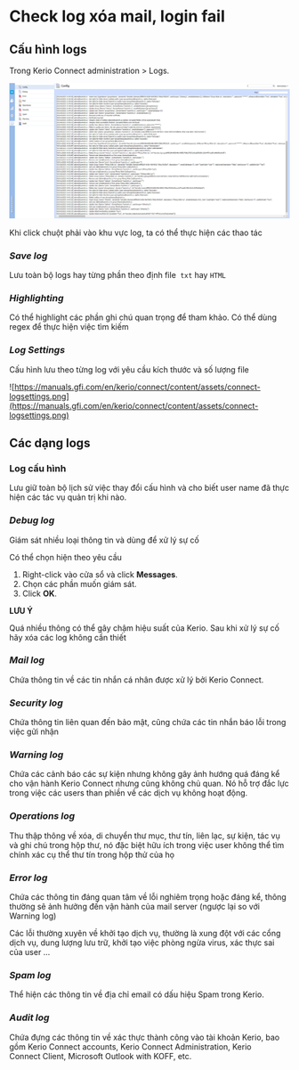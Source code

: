 # Check log xóa mail, login fail

## Cấu hình logs

Trong Kerio Connect administration > Logs.

![Untitled](Check%20log%20xo%CC%81a%20mail,%20login%20fail%203c4756518c1045709236fd9684937db1/Untitled.png)

Khi click chuột phải vào khu vực log, ta có thể thực hiện các thao tác 

### *Save log*

Lưu toàn bộ logs hay từng phần theo định file  `txt` hay `HTML` 

### *Highlighting*

Có thể highlight các phần ghi chú quan trọng để tham khảo. Có thể dùng regex để thực hiện việc tìm kiếm

### *Log Settings*

Cấu hình lưu theo từng log với yêu cầu kích thước và số lượng file

![https://manuals.gfi.com/en/kerio/connect/content/assets/connect-logsettings.png](https://manuals.gfi.com/en/kerio/connect/content/assets/connect-logsettings.png)

## Các dạng logs

### Log cấu hình

Lưu giữ toàn bộ lịch sử việc thay đổi cấu hình và cho biết user name đã thực hiện các tác vụ quản trị khi nào.

### *Debug log*

Giám sát nhiều loại thông tin và dùng để xử lý sự cố

Có thể chọn hiện theo yêu cầu

1. Right-click vào cửa sổ và click **Messages**.
2. Chọn các phần muốn giám sát.
3. Click **OK**.

**LƯU Ý**

Quá nhiều thông có thể gây chậm hiệu suất của Kerio. Sau khi xử lý sự cố hãy xóa các log không cần thiết

### *Mail log*

Chứa thông tin về các tin nhắn cá nhân được xử lý bởi Kerio Connect.

### *Security log*

Chứa thông tin liên quan đến bảo mật, cũng chứa các tin nhắn báo lỗi trong việc gửi nhận

### *Warning log*

Chứa các cảnh báo các sự kiện nhưng không gây ảnh hướng quá đáng kể cho vận hành Kerio Connect nhưng cũng không chủ quan. Nó hỗ trợ đắc lực trong việc các users than phiền về các dịch vụ không hoạt động.

### *Operations log*

Thu thập thông về xóa, di chuyển thư mục, thư tín, liên lạc, sự kiện, tác vụ và ghi chú trong hộp thư, nó đặc biệt hữu ích trong việc user không thể tìm chính xác cụ thể thư tín trong hộp thử của họ

### *Error log*

Chứa các thông tin đáng quan tâm về lỗi nghiêm trọng hoặc đáng kể, thông thường sẽ ảnh hưởng đến vận hành của mail server (ngược lại so với Warning log)

Các lỗi thường xuyên về khởi tạo dịch vụ, thường là xung đột với các cổng dịch vụ, dung lượng lưu trữ, khởi tạo việc phòng ngừa virus, xác thực sai của user …

### *Spam log*

Thể hiện các thông tin về địa chỉ email có dấu hiệu Spam trong Kerio.

### *Audit log*

Chứa đựng các thông tin về xác thực thành công vào tài khoản Kerio, bao gồm Kerio Connect accounts, Kerio Connect Administration, Kerio Connect Client, Microsoft Outlook with KOFF, etc.
